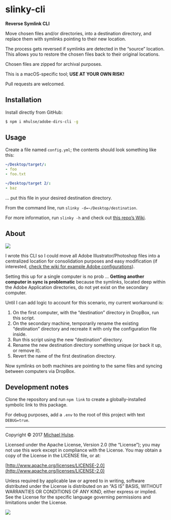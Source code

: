 # slinky-cli

**Reverse Symlink CLI**

Move chosen files and/or directories, into a destination directory, and replace them with symlinks pointing to their new location.

The process gets reversed if symlinks are detected in the “source” location. This allows you to restore the chosen files back to their original locations.

Chosen files are zipped for archival purposes.

This is a macOS-specific tool; **USE AT YOUR OWN RISK!**

Pull requests are welcomed.

## Installation

Install directly from GitHub:

```bash
$ npm i mhulse/adobe-dirs-cli -g
```

## Usage

Create a file named `config.yml`; the contents should look something like this:

```yaml
~/Desktop/target/:
- foo
- foo.txt

~/Desktop/target 2/:
- baz
```

… put this file in your desired destination directory.

From the command line, run `slinky -d=~/Desktop/destination`.

For more information, run `slinky -h` and check out [this repo’s Wiki](../../wiki).

## About

![](slinky.gif)

I wrote this CLI so I could move all Adobe Illustrator/Photoshop files into a centralized location for consolidation purposes and easy modification (if interested, [check the wiki for example Adobe configurations](../../wiki/Configs-for-Adobe-Applications)).

Setting this up for a single computer is no prob … **Getting another computer in sync is problematic** because the symlinks, located deep within the Adobe Application directories, do not yet exist on the secondary computer.

Until I can add logic to account for this scenario, my current workaround is:

1. On the first computer, with the “destination” directory in DropBox, run this script.
1. On the secondary machine, temporarily rename the existing “destination” directory and recreate it with only the configuration file inside.
1. Run this script using the new “destination” directory.
1. Rename the new destination directory something unique (or back it up, or remove it).
1. Revert the name of the first destination directory.

Now symlinks on both machines are pointing to the same files and syncing between computers via DropBox.

## Development notes

Clone the repository and run `npm link` to create a globally-installed symbolic link to this package.

For debug purposes, add a `.env` to the root of this project with text `DEBUG=true`.

---

Copyright © 2017 [Michael Hulse](http://mky.io).

Licensed under the Apache License, Version 2.0 (the “License”); you may not use this work except in compliance with the License. You may obtain a copy of the License in the LICENSE file, or at:

[http://www.apache.org/licenses/LICENSE-2.0](http://www.apache.org/licenses/LICENSE-2.0)

Unless required by applicable law or agreed to in writing, software distributed under the License is distributed on an “AS IS” BASIS, WITHOUT WARRANTIES OR CONDITIONS OF ANY KIND, either express or implied. See the License for the specific language governing permissions and limitations under the License.

<img src="https://github.global.ssl.fastly.net/images/icons/emoji/octocat.png">

